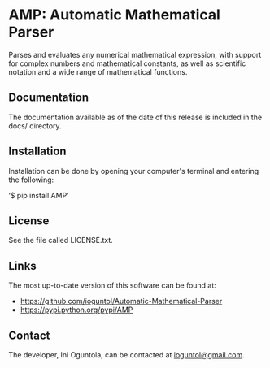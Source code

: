 # AMP: Automatic Mathematical Parser

Parses and evaluates any numerical mathematical expression, with support for complex numbers and mathematical constants, as well as scientific notation and a wide range of mathematical functions.

## Documentation

The documentation available as of the date of this release is included in the docs/ directory.

## Installation

Installation can be done by opening your computer's terminal and entering the following:

‘$ pip install AMP’

## License

See the file called LICENSE.txt.

## Links

The most up-to-date version of this software can be found at:

* https://github.com/ioguntol/Automatic-Mathematical-Parser
* https://pypi.python.org/pypi/AMP

## Contact

The developer, Ini Oguntola, can be contacted at ioguntol@gmail.com.
